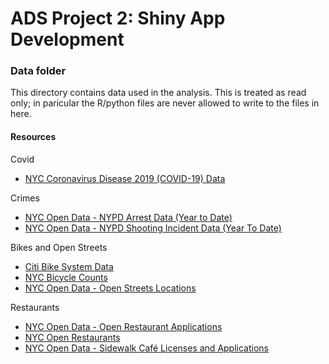 # ADS Project 2:  Shiny App Development

### Data folder

This directory contains data used in the analysis. This is treated as read only; in paricular the R/python files are never allowed to write to the files in here.

#### Resources 

Covid
- [NYC Coronavirus Disease 2019 (COVID-19) Data](https://github.com/nychealth/coronavirus-data/)

Crimes
- [NYC Open Data - NYPD Arrest Data (Year to Date)](https://data.cityofnewyork.us/Public-Safety/NYPD-Arrest-Data-Year-to-Date-/uip8-fykc)
- [NYC Open Data - NYPD Shooting Incident Data (Year To Date)](https://data.cityofnewyork.us/Public-Safety/NYPD-Shooting-Incident-Data-Year-To-Date-/5ucz-vwe8)

Bikes and Open Streets
- [Citi Bike System Data](https://data.cityofnewyork.us/NYC-BigApps/Citi-Bike-System-Data/vsnr-94wk)
- [NYC Bicycle Counts](https://www1.nyc.gov/html/dot/html/bicyclists/bike-counts.shtml)
- [NYC Open Data - Open Streets Locations](https://data.cityofnewyork.us/Health/Open-Streets-Locations/uiay-nctu)

Restaurants
- [NYC Open Data - Open Restaurant Applications](https://data.cityofnewyork.us/Transportation/Open-Restaurant-Applications/pitm-atqc)
- [NYC Open Restaurants](https://www1.nyc.gov/html/dot/html/pedestrians/openrestaurants.shtml)
- [NYC Open Data - Sidewalk Café Licenses and Applications](https://data.cityofnewyork.us/Business/Sidewalk-Caf-Licenses-and-Applications/qcdj-rwhu)

